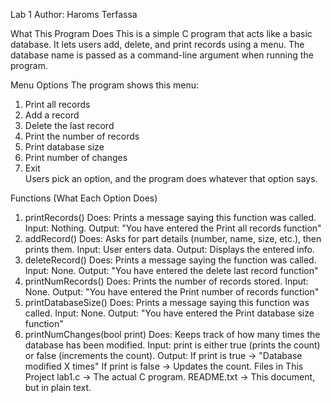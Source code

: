 Lab 1
Author: Haroms Terfassa

What This Program Does
This is a simple C program that acts like a basic database. It lets users add, delete, and print records using a menu. The database name is passed as a command-line argument when running the program.

Menu Options
The program shows this menu:

1. Print all records  
2. Add a record  
3. Delete the last record  
4. Print the number of records  
5. Print database size  
6. Print number of changes  
7. Exit  
Users pick an option, and the program does whatever that option says.

Functions (What Each Option Does)
1. printRecords()
Does: Prints a message saying this function was called.
Input: Nothing.
Output: "You have entered the Print all records function"
2. addRecord()
Does: Asks for part details (number, name, size, etc.), then prints them.
Input: User enters data.
Output: Displays the entered info.
3. deleteRecord()
Does: Prints a message saying the function was called.
Input: None.
Output: "You have entered the delete last record function"
4. printNumRecords()
Does: Prints the number of records stored.
Input: None.
Output: "You have entered the Print number of records function"
5. printDatabaseSize()
Does: Prints a message saying this function was called.
Input: None.
Output: "You have entered the Print database size function"
6. printNumChanges(bool print)
Does: Keeps track of how many times the database has been modified.
Input: print is either true (prints the count) or false (increments the count).
Output:
If print is true → "Database modified X times"
If print is false → Updates the count.
Files in This Project
lab1.c → The actual C program.
README.txt → This document, but in plain text.
